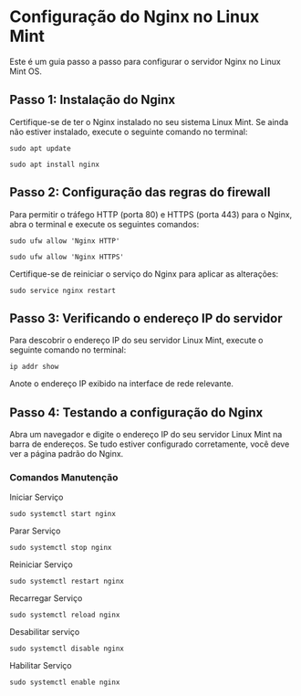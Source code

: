 # Configuração do Nginx no Linux Mint

Este é um guia passo a passo para configurar o servidor Nginx no Linux Mint OS.

## Passo 1: Instalação do Nginx

Certifique-se de ter o Nginx instalado no seu sistema Linux Mint. Se ainda não estiver instalado, execute o seguinte comando no terminal:

```
sudo apt update
```
```
sudo apt install nginx
```
## Passo 2: Configuração das regras do firewall

Para permitir o tráfego HTTP (porta 80) e HTTPS (porta 443) para o Nginx, abra o terminal e execute os seguintes comandos:
```
sudo ufw allow 'Nginx HTTP'
```
```
sudo ufw allow 'Nginx HTTPS'
```
Certifique-se de reiniciar o serviço do Nginx para aplicar as alterações:
```
sudo service nginx restart
```
## Passo 3: Verificando o endereço IP do servidor

Para descobrir o endereço IP do seu servidor Linux Mint, execute o seguinte comando no terminal:
```
ip addr show
```
Anote o endereço IP exibido na interface de rede relevante.

## Passo 4: Testando a configuração do Nginx

Abra um navegador e digite o endereço IP do seu servidor Linux Mint na barra de endereços. Se tudo estiver configurado corretamente, você deve ver a página padrão do Nginx.

### Comandos Manutenção
Iniciar Serviço
```
sudo systemctl start nginx
```
Parar Serviço
```
sudo systemctl stop nginx 
```
Reiniciar Serviço
```
sudo systemctl restart nginx
```
Recarregar Serviço
```
sudo systemctl reload nginx
```
Desabilitar serviço
```
sudo systemctl disable nginx
```
Habilitar Serviço
```
sudo systemctl enable nginx      
```

